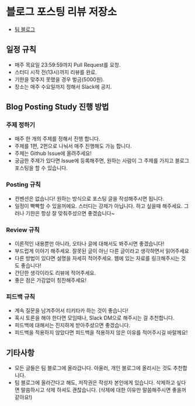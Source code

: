 # 블로그 포스팅 리뷰 저장소
- [팀 블로그](https://blog-posting.github.io/)

## 일정 규칙

- 매주 목요일 23:59:59까지 Pull Request를 요청.
- 스터디 시작 전(13시)까지 리뷰를 완료.
- 기한을 맞추지 못했을 경우 벌금(5000원).
- 장소는 매주 수요일까지 정해서 Slack에 공지.

## Blog Posting Study 진행 방법

### 주제 정하기
- 매주 한 개의 주제를 정해서 진행 합니다.
- 주제를 1편, 2편으로 나눠서 매주 진행해도 가능 합니다.
- 주제는 Github Issue에 올려주세요!
- 궁금한 주제가 있다면 Issue에 등록해주면, 원하는 사람이 그 주제를 가지고 블로그 포스팅을 할 수 있습니다.

### Posting 규칙
- 컨벤션은 없습니다! 원하는 방식으로 포스팅 글을 작성해주시면 됩니다.
- 일정이 빡빡할 수 있을꺼에요. 스터디는 강제가 아닙니다. 하고 싶을때 해주세요. 그러나 기한은 항상 잘 맞춰주셨으면 좋겠습니다~

### Review 규칙
- 이론적인 내용뿐만 아니라, 오타나 글에 대해서도 봐주시면 좋겠습니다!
- 부드럽게 이야기 해주세요. 잘못된 글이 아닌 다른 글이라고 생각하면서 읽어주세요
- 다른 방법이 있다면 설명을 자세히 적어주세요. 웹에 있는 자료를 링크해주시는 것도 좋습니다!
- 간단한 생각이라도 리뷰에 적어주세요.
- 좋은 점은 가감없이 칭찬해주세요!

### 피드백 규칙
- 계속 질문을 남겨주어서 티키타카 하는 것이 좋습니다!
- 혹시 토론을 해야 한다면 모임때나, Slack DM으로 해주시는 걸 추천합니다.
- 피드백에 대해서는 진지하게 받아주셨으면 좋겠습니다.
- 피드백을 적용하지 않았다면 피드백을 적용하지 않은 이유를 적어주시길 바랄께요!

## 기타사항
- 모든 글들은 팀 블로그에 올라갑니다. 아울러, 개인 블로그에 올리시는 것도 추천합니다.
- 팀 블로그에 올라간다고 해도, 저작권은 작성자 본인에게 있습니다. 삭제하고 싶다면 말씀하시고 삭제 하셔도 괜찮습니다.
(삭제에 대한 이유만 말씀해주시면 좋을꺼 같아요!)
